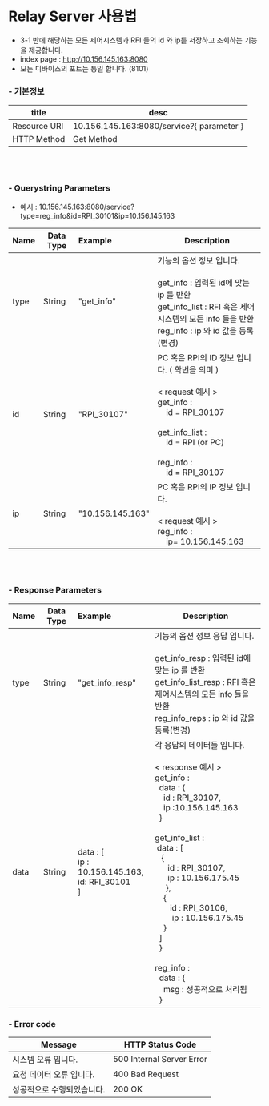 # Relay Server 사용법

- 3-1 반에 해당하는 모든 제어시스템과 RFI 들의 id 와 ip를 저장하고 조회하는 기능을 제공합니다.
- index page : http://10.156.145.163:8080
- 모든 디바이스의 포트는 통일 합니다. (8101)

 ### - 기본정보

| title        | desc                                     |
| ------------ | ---------------------------------------- |
| Resource URI | 10.156.145.163:8080/service?{ parameter } |
| HTTP Method  | Get Method                               |
<br>
<br>

 ### - Querystring Parameters

- 예시 : 10.156.145.163:8080/service?type=reg_info&id=RPI_30101&ip=10.156.145.163 

| Name | Data Type | Example          | Description                              |
| ---- | --------- | :--------------- | ---------------------------------------- |
| type | String    | "get_info"       | 기능의 옵션 정보 입니다. <br><br> get_info : 입력된 id에 맞는 ip 를 반환<br>get_info_list : RFI 혹은 제어시스템의 모든 info 들을 반환 <br>reg_info : ip 와 id 값을 등록(변경) |
| id   | String    | "RPI_30107"      | PC 혹은 RPI의 ID 정보 입니다. ( 학번을 의미 ) <br>  <br> &lt; request 예시 &gt; <br> get_info : <br> &nbsp; &nbsp; id = RPI_30107 <br> <br> get_info_list : <br> &nbsp; &nbsp; id = RPI (or PC) <br> <br> reg_info : <br> &nbsp; &nbsp; id = RPI_30107 |
| ip   | String    | "10.156.145.163" | PC 혹은 RPI의 IP 정보 입니다. <br>  <br> &lt; request 예시 &gt; <br> reg_info : <br> &nbsp; &nbsp; ip= 10.156.145.163 |
<br>
<br>

 ### - Response Parameters

| Name | Data Type | Example                                  | Description                              |
| ---- | --------- | :--------------------------------------- | ---------------------------------------- |
| type | String    | "get_info_resp"                          | 기능의 옵션 정보 응답 입니다. <br><br> get_info_resp : 입력된 id에 맞는 ip 를 반환<br>get_info_list_resp : RFI 혹은 제어시스템의 모든 info 들을 반환 <br>reg_info_reps : ip 와 id 값을 등록(변경) |
| data | String    | data : [<br> ip : 10.156.145.163,<br> id: RFI_30101<br>] | 각 응답의 데이터들 입니다. <br> <br>  &lt; response 예시 &gt; <br> get_info :  <br>  &nbsp; data : { <br>&nbsp; &nbsp;  id : RPI_30107, <br> &nbsp; &nbsp; ip :10.156.145.163  <br> &nbsp; } <br><br> get_info_list : <br> &nbsp;data : [ <br> &nbsp;&nbsp;  { <br> &nbsp; &nbsp; &nbsp;  id : RPI_30107,  <br> &nbsp; &nbsp; &nbsp; ip : 10.156.175.45<br> &nbsp;&nbsp;&nbsp;&nbsp; }, <br> &nbsp; &nbsp; { &nbsp; &nbsp; <br> &nbsp;&nbsp;  &nbsp; &nbsp; id : RPI_30106, <br> &nbsp; &nbsp; &nbsp; &nbsp; ip : 10.156.175.45 <br> &nbsp; &nbsp; } <br> &nbsp; ]&nbsp; <br> &nbsp; } <br><br> reg_info :<br> &nbsp; data : { <br> &nbsp; &nbsp; msg : 성공적으로 처리됨  <br> &nbsp; } |

 ### - Error code

| Message        | HTTP Status Code          |
| -------------- | ------------------------- |
| 시스템 오류 입니다.    | 500 Internal Server Error |
| 요청 데이터 오류 입니다. | 400 Bad Request           |
| 성공적으로 수행되었습니다. | 200 OK                    |
